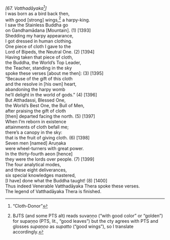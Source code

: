 *\[67. Vatthadāyaka*[^1]*\]*  
I was born as a bird back then,  
with good \[strong\] wings,[^2] a harpy-king.  
I saw the Stainless Buddha go  
on Gandhamādana \[Mountain\]. (1) \[1393\]  
Shedding my harpy appearance,  
I got dressed in human clothing.  
One piece of cloth I gave to the  
Lord of Bipeds, the Neutral One. (2) \[1394\]  
Having taken that piece of cloth,  
the Buddha, the World’s Top Leader,  
the Teacher, standing in the sky  
spoke these verses \[about me then\]: (3) \[1395\]  
“Because of the gift of this cloth  
and the resolve in \[his own\] heart,  
abandoning the harpy womb  
he’ll delight in the world of gods.” (4) \[1396\]  
But Atthadassi, Blessed One,  
the World’s Best One, the Bull of Men,  
after praising the gift of cloth  
\[then\] departed facing the north. (5) \[1397\]  
When I’m reborn in existence  
attainments of cloth befall me;  
there’s a canopy in the sky:  
that is the fruit of giving cloth. (6) \[1398\]  
Seven men \[named\] Aruṇaka  
were wheel-turners with great power.  
In the thirty-fourth aeon \[hence\]  
they were the lords over people. (7) \[1399\]  
The four analytical modes,  
and these eight deliverances,  
six special knowledges mastered,  
\[I have\] done what the Buddha taught! (8) \[1400\]  
Thus indeed Venerable Vatthadāyaka Thera spoke these verses.  
The legend of Vatthadāyaka Thera is finished.  
[^1]: “Cloth-Donor”  
[^2]: BJTS (and some PTS alt) reads suvaṇṇo (“with good color” or
    “golden”) for supaṇṇo (PTS, lit., “good leaves”) but the cty agrees
    with PTS and glosses *supaṇṇo* as *supatto* (“good wings”), so I
    translate accordingly.
